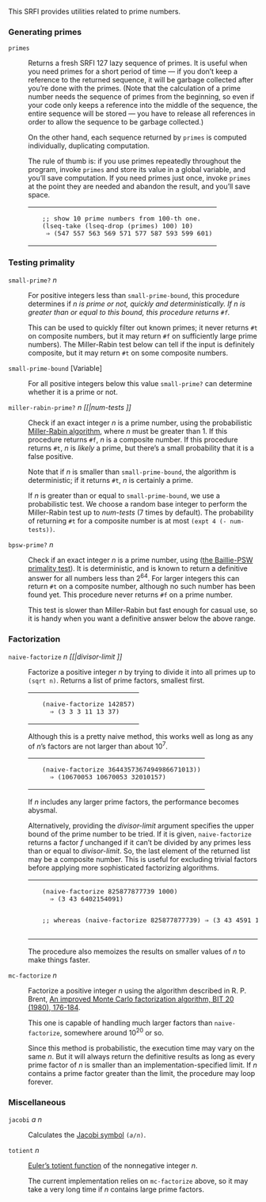 <p>This SRFI provides utilities related to prime numbers.
</p>

<a name="Generating-primes"></a>
<h3 class="subheading">Generating primes</h3>

<dl>
<dt><a name="index-primes"></a><code>primes</code></dt>
<dd><p>Returns a fresh SRFI 127 lazy sequence of primes.  It is useful when
you need primes for a short period of time &mdash; if you don&rsquo;t keep
a reference to the returned sequence, it will be garbage
collected after you&rsquo;re done with the primes.
(Note that the calculation of a prime number needs the
sequence of primes from the beginning, 
so even if your code only keeps a reference
into the middle of the sequence, the entire sequence will be stored &mdash; you
have to release all
references in order to allow the sequence to be garbage collected.)
</p>
<p>On the other hand,
each sequence returned by <code>primes</code> is computed individually,
duplicating computation.  
</p>
<p>The rule of thumb is: if you use primes repeatedly throughout
the program, invoke <code>primes</code> and store its value in
a global variable, and you&rsquo;ll save computation.
If you need primes just once, invoke <code>primes</code>
at the point they are needed and abandon the result,
and you&rsquo;ll save space.
</p>
<table><tr><td>&nbsp;</td><td><pre class="example">;; show 10 prime numbers from 100-th one.
(lseq-take (lseq-drop (primes) 100) 10)
 &rArr; (547 557 563 569 571 577 587 593 599 601)
</pre></td></tr></table></dd></dl>

<a name="Testing-primality"></a>
<h3 class="subheading">Testing primality</h3>

<dl>
<dt><a name="index-small_002dprime_003f"></a><code>small-prime?</code><i> n</i></dt>
<dd><p>For positive integers 
less than <code>small-prime-bound</code>, this procedure
determines if <var>n</i> is prime or not, quickly and deterministically.
If <var>n</var> is greater than or equal to this bound, this procedure returns <code>#f</code>.
</p>
<p>This can be used to quickly filter out known primes; it never returns
<code>#t</code> on composite numbers, but it may return <code>#f</code> on
sufficiently large prime numbers).
The Miller-Rabin test below can tell if the input is definitely composite,
but it may return <code>#t</code> on some composite numbers.
</p></dd></dl>

<dl>
<dt><a name="index-_002asmall_002dprime_002dbound_002a"></a><code>small-prime-bound</code> [Variable]</dt>
<dd><p>For all positive integers below this value
<code>small-prime?</code> can determine whether it is a prime or not.
</p></dd></dl>


<dl>
<dt><a name="index-miller_002drabin_002dprime_003f"></a><code>miller-rabin-prime?</code><i> n [[|num-tests ]]</i></dt>
<dd><p>Check if an exact integer <var>n</var> is a prime number, using
the probabilistic <a href="https://en.wikipedia.org/wiki/Miller%E2%80%93Rabin_primality_test">Miller-Rabin algorithm</a>, where <var>n</var> must be greater than 1.
If this procedure returns <code>#f</code>,
<var>n</var> is a composite number.  If this procedure returns <code>#t</code>,
<var>n</var> is <em>likely</em> a prime, but there&rsquo;s a small probability
that it is a false positive.
</p>
<p>Note that if <var>n</var> is smaller than <code>small-prime-bound</code>, the algorithm is
deterministic; if it returns <code>#t</code>, <var>n</var> is certainly a prime.
</p>
<p>If <var>n</var> is greater than or equal to 
<code>small-prime-bound</code>, we use a probabilistic test.
We choose a random base integer
to perform the Miller-Rabin test up to <var>num-tests</var> (7 times by default).
The probability
of returning <code>#t</code> for a composite number
is at most <code>(expt 4 (- num-tests))</code>.
</p></dd></dl>

<dl>
<dt><a name="index-bpsw_002dprime_003f"></a><code>bpsw-prime?</code><i> n</i></dt>
<dd><p>Check if an exact integer <var>n</var> is a prime number, using
(<a href="http://www.trnicely.net/misc/bpsw.html">the Baillie-PSW primality test</a>).
It is deterministic,
and is known to return a definitive answer for all numbers less than 2<sup>64</sup>.
For larger integers this can return <code>#t</code> on a composite number,
although no such number has been found yet.  This procedure never returns <code>#f</code>
on a prime number.
</p>
<p>This test is slower than Miller-Rabin but fast enough for casual use,
so it is handy when you want a definitive answer below the above range.
</p></dd></dl>

<a name="Factorization"></a>
<h3 class="subheading">Factorization</h3>

<dl>
<dt><a name="index-naive_002dfactorize"></a><code>naive-factorize</code><i> n [[|divisor-limit ]]</i></dt>
<dd><p>Factorize a positive integer <var>n</var> by trying to divide it into
all primes up to <code>(sqrt n)</code>.  Returns a list of prime factors,
smallest first.
</p>
<table><tr><td>&nbsp;</td><td><pre class="example">(naive-factorize 142857)
  &rArr; (3 3 3 11 13 37)
</pre></td></tr></table>

<p>Although this is a pretty naive method, this works well as long as
any of <var>n</var>&rsquo;s factors are not larger than about 10<sup>7</sup>.
</p>

<table><tr><td>&nbsp;</td><td><pre class="example">(naive-factorize 3644357367494986671013))
  &rArr; (10670053 10670053 32010157)
</pre></td></tr></table>
<p>If <var>n</var> includes any larger prime factors,
the performance becomes abysmal.</p>
<p>Alternatively, providing the <var>divisor-limit</var> argument specifies
the upper bound of the prime number to be tried.  If it is given,
<code>naive-factorize</code> returns a factor <var>f</var> unchanged if it can&rsquo;t be
divided by any primes less than or equal to <var>divisor-limit</var>.
So, the last element of the returned list may be a composite number.
This is useful for excluding trivial factors before applying more sophisticated
factorizing algorithms.
</p>
<table><tr><td>&nbsp;</td><td><pre class="example">(naive-factorize 825877877739 1000)
  &rArr; (3 43 6402154091)

;; whereas
(naive-factorize 825877877739)
  &rArr; (3 43 4591 1394501)
</pre></td></tr></table>

<p>The procedure also memoizes the results on smaller values of <var>n</var> to make
things faster.
</p></dd></dl>

<dl>
<dt><a name="index-mc_002dfactorize"></a><code>mc-factorize</code><i> n</i></dt>
<dd><p>Factorize a positive integer <var>n</var> using the algorithm
described in 
R. P. Brent, <a href="http://maths-people.anu.edu.au/~brent/pub/pub051.html">
An improved Monte Carlo factorization algorithm, BIT 20 (1980), 176-184</a>.
</p>
<p>This one is capable of handling much larger factors than
<code>naive-factorize</code>, somewhere around 10<sup>20</sup> or so.
</p>
<p>Since this method is probabilistic, the execution time may vary
on the same <var>n</var>.  But it will always return the definitive
results as long as every prime factor of <var>n</var> is smaller than an
implementation-specified limit.  If <var>n</var> contains a prime factor greater than
the limit, the procedure may loop forever.
</p></dd></dl>


<a name="Miscellaneous"></a>
<h3 class="subheading">Miscellaneous</h3>

<dl>
<dt><a name="index-jacobi"></a><code>jacobi</code><i> a n</i></dt>
<dd><p>Calculates the 
<a href="http://en.wikipedia.org/wiki/Jacobi_symbol">Jacobi symbol</a> <code>(<var>a</var>/<var>n</var>)</code>.
</p></dd></dl>

<dl>
<dt><a name="index-totient"></a><code>totient</code><i> n</i></dt>
<dd><p><a href="https://en.wikipedia.org/wiki/Euler%27s_totient_function">
Euler&rsquo;s totient function</a> of the nonnegative integer <var>n</var>.
</p>
<p>The current implementation relies on <code>mc-factorize</code> above,
so it may take a very long time if <var>n</var> contains large prime factors.
</p></dd></dl>
